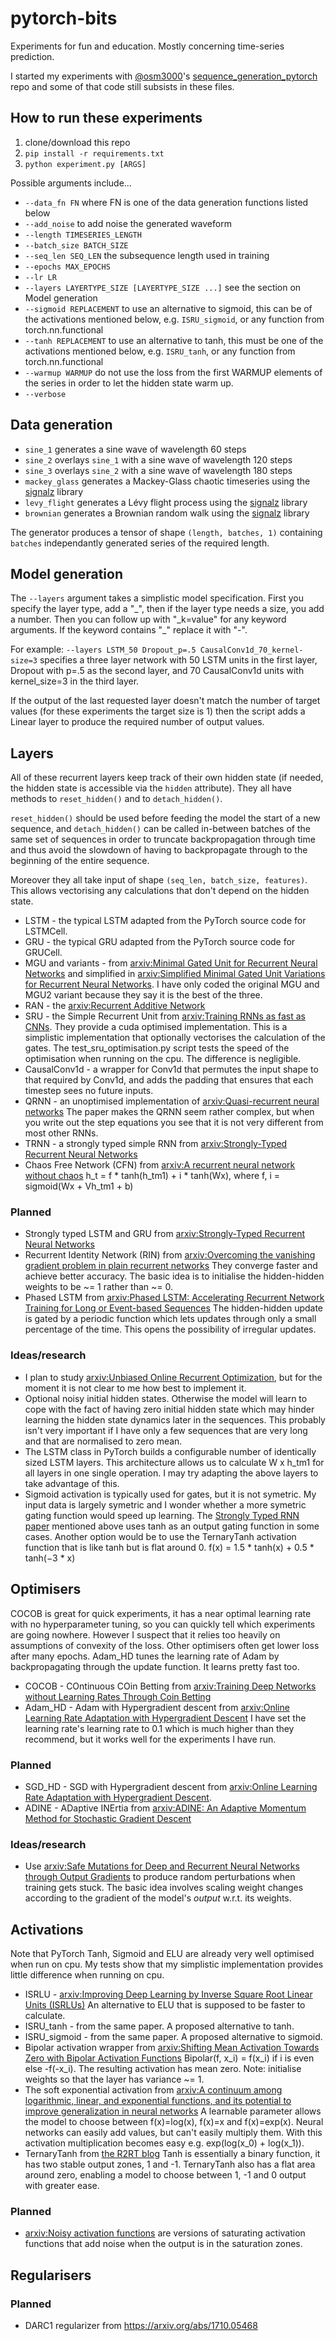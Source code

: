 # pytorch-bits

Experiments for fun and education. Mostly concerning time-series prediction.

I started my experiments with [@osm3000](https://github.com/osm3000)'s [sequence_generation_pytorch](https://github.com/osm3000/sequence_generation_pytorch/) repo and some of that code still subsists in these files.

## How to run these experiments

1. clone/download this repo
1. `pip install -r requirements.txt`
1. `python experiment.py [ARGS]`

Possible arguments include...
* `--data_fn FN` where FN is one of the data generation functions listed below
* `--add_noise` to add noise the generated waveform
* `--length TIMESERIES_LENGTH`
* `--batch_size BATCH_SIZE`
* `--seq_len SEQ_LEN` the subsequence length used in training
* `--epochs MAX_EPOCHS`
* `--lr LR`
* `--layers LAYERTYPE_SIZE [LAYERTYPE_SIZE ...]` see the section on Model generation
* `--sigmoid REPLACEMENT` to use an alternative to sigmoid, this can be of the activations mentioned below, e.g. `ISRU_sigmoid`, or any function from torch.nn.functional
* `--tanh REPLACEMENT` to use an alternative to tanh, this must be one of the activations mentioned below, e.g. `ISRU_tanh`, or any function from torch.nn.functional
* `--warmup WARMUP` do not use the loss from the first WARMUP elements of the series in order to let the hidden state warm up.
* `--verbose`

## Data generation

* `sine_1` generates a sine wave of wavelength 60 steps
* `sine_2` overlays `sine_1` with a sine wave of wavelength 120 steps
* `sine_3` overlays `sine_2` with a sine wave of wavelength 180 steps
* `mackey_glass` generates a Mackey-Glass chaotic timeseries using the [signalz](https://matousc89.github.io/signalz/) library
* `levy_flight` generates a Lévy flight process using the [signalz](https://matousc89.github.io/signalz/) library
* `brownian` generates a Brownian random walk using the [signalz](https://matousc89.github.io/signalz/) library

The generator produces a tensor of shape `(length, batches, 1)` containing `batches` independantly generated series of the required length.

## Model generation

The `--layers` argument takes a simplistic model specification. First you specify the layer type, add a "\_", then if the layer type needs a size, you add a number. Then you can follow up with "\_k=value" for any keyword arguments. If the keyword contains "\_" replace it with "-".

For example: `--layers LSTM_50 Dropout_p=.5 CausalConv1d_70_kernel-size=3` specifies a three layer network with 50 LSTM units in the first layer, Dropout with p=.5 as the second layer, and 70 CausalConv1d units with kernel_size=3 in the third layer.

If the output of the last requested layer doesn't match the number of target values (for these experiments the target size is 1) then the script adds a Linear layer to produce the required number of output values.

## Layers

All of these recurrent layers keep track of their own hidden state (if needed, the hidden state is accessible via the `hidden` attribute). They all have methods to `reset_hidden()` and to `detach_hidden()`. 

`reset_hidden()` should be used before feeding the model the start of a new sequence, and `detach_hidden()` can be called in-between batches of the same set of sequences in order to truncate backpropagation through time and thus avoid the slowdown of having to backpropagate through to the beginning of the entire sequence.

Moreover they all take input of shape `(seq_len, batch_size, features)`. This allows vectorising any calculations that don't depend on the hidden state.

* LSTM - the typical LSTM adapted from the PyTorch source code for LSTMCell.
* GRU - the typical GRU adapted from the PyTorch source code for GRUCell.
* MGU and variants - from [arxiv:Minimal Gated Unit for Recurrent Neural Networks](https://arxiv.org/abs/1603.09420) and simplified in [arxiv:Simplified Minimal Gated Unit Variations for Recurrent Neural Networks](http://arxiv.org/abs/1701.03452). I have only coded the original MGU and MGU2 variant because they say it is the best of the three.
* RAN - the [arxiv:Recurrent Additive Network](http://arxiv.org/abs/1705.07393)
* SRU - the Simple Recurrent Unit from [arxiv:Training RNNs as fast as CNNs](http://arxiv.org/abs/1709.02755v3). They provide a cuda optimised implementation. This is a simplistic implementation that optionally vectorises the calculation of the gates. The test_sru_optimisation.py script tests the speed of the optimisation when running on the cpu. The difference is negligible.
* CausalConv1d - a wrapper for Conv1d that permutes the input shape to that required by Conv1d, and adds the padding that ensures that each timestep sees no future inputs.
* QRNN - an unoptimised implementation of [arxiv:Quasi-recurrent neural networks](http://arxiv.org/abs/1611.01576v2) The paper makes the QRNN seem rather complex, but when you write out the step equations you see that it is not very different from most other RNNs.
* TRNN - a strongly typed simple RNN from [arxiv:Strongly-Typed Recurrent Neural Networks](https://arxiv.org/abs/1602.02218)
* Chaos Free Network (CFN) from [arxiv:A recurrent neural network without chaos](https://arxiv.org/abs/1612.06212) h_t = f * tanh(h_tm1) + i * tanh(Wx), where f, i = sigmoid(Wx + Vh_tm1 + b)

### Planned

* Strongly typed LSTM and GRU from [arxiv:Strongly-Typed Recurrent Neural Networks](https://arxiv.org/abs/1602.02218)
* Recurrent Identity Network (RIN) from [arxiv:Overcoming the vanishing gradient problem in plain recurrent networks](https://arxiv.org/abs/1801.06105) They converge faster and achieve better accuracy. The basic idea is to initialise the hidden-hidden weights to be ~= 1 rather than ~= 0.
* Phased LSTM from [arxiv:Phased LSTM: Accelerating Recurrent Network Training for Long or Event-based Sequences](https://arxiv.org/abs/1610.09513) The hidden-hidden update is gated by a periodic function which lets updates through only a small percentage of the time. This opens the possibility of irregular updates.

### Ideas/research

* I plan to study [arxiv:Unbiased Online Recurrent Optimization](http://arxiv.org/abs/1702.05043), but for the moment it is not clear to me how best to implement it.
* Optional noisy initial hidden states. Otherwise the model will learn to cope with the fact of having zero initial hidden state which may hinder learning the hidden state dynamics later in the sequences. This probably isn't very important if I have only a few sequences that are very long and that are normalised to zero mean.
* The LSTM class in PyTorch builds a configurable number of identically sized LSTM layers. This architecture allows us to calculate W x h_tm1 for all layers in one single operation. I may try adapting the above layers to take advantage of this.
* Sigmoid activation is typically used for gates, but it is not symetric. My input data is largely symetric and I wonder whether a more symetric gating function would speed up learning. The [Strongly Typed RNN paper](https://arxiv.org/abs/1602.02218) mentioned above uses tanh as an output gating function in some cases. Another option would be to use the TernaryTanh activation function that is like tanh but is flat around 0. f(x) = 1.5 * tanh(x) + 0.5 * tanh(−3 * x)

## Optimisers

COCOB is great for quick experiments, it has a near optimal learning rate with no hyperparameter tuning, so you can quickly tell which experiments are going nowhere. However I suspect that it relies too heavily on assumptions of convexity of the loss. Other optimisers often get lower loss after many epochs.
Adam_HD tunes the learning rate of Adam by backpropagating through the update function. It learns pretty fast too.

* COCOB - COntinuous COin Betting from [arxiv:Training Deep Networks without Learning Rates Through Coin Betting](https://arxiv.org/abs/1705.07795)
* Adam_HD - Adam with Hypergradient descent from [arxiv:Online Learning Rate Adaptation with Hypergradient Descent](https://arxiv.org/abs/1703.04782) I have set the learning rate's learning rate to 0.1 which is much higher than they recommend, but it works well for the experiments I have run.

### Planned

* SGD_HD - SGD with Hypergradient descent from [arxiv:Online Learning Rate Adaptation with Hypergradient Descent](https://arxiv.org/abs/1703.04782).
* ADINE - ADaptive INErtia from [arxiv:ADINE: An Adaptive Momentum Method for Stochastic Gradient Descent](https://arxiv.org/abs/1712.07424)

### Ideas/research

* Use [arxiv:Safe Mutations for Deep and Recurrent Neural Networks through Output Gradients](https://arxiv.org/abs/1712.06563) to produce random perturbations when training gets stuck. The basic idea involves scaling weight changes according to the gradient of the model's *output* w.r.t. its weights.

## Activations

Note that PyTorch Tanh, Sigmoid and ELU are already very well optimised when run on cpu. My tests show that my simplistic implementation provides little difference when running on cpu.

* ISRLU - [arxiv:Improving Deep Learning by Inverse Square Root Linear Units (ISRLUs)](https://arxiv.org/abs/1710.09967) An alternative to ELU that is supposed to be faster to calculate.
* ISRU_tanh - from the same paper. A proposed alternative to tanh.
* ISRU_sigmoid - from the same paper. A proposed alternative to sigmoid.
* Bipolar activation wrapper from [arxiv:Shifting Mean Activation Towards Zero with Bipolar Activation Functions](https://arxiv.org/abs/1709.04054) Bipolar(f, x_i) = f(x_i) if i is even else -f(-x_i). The resulting activation has mean zero. Note: initialise weights so that the layer has variance ~= 1.
* The soft exponential activation from [arxiv:A continuum among logarithmic, linear, and exponential functions, and its potential to improve generalization in neural networks](https://arxiv.org/abs/1602.01321) A learnable parameter allows the model to choose between f(x)=log(x), f(x)=x and f(x)=exp(x). Neural networks can easily add values, but can't easily multiply them. With this activation multiplication becomes easy e.g. exp(log(x_0) + log(x_1)).
* TernaryTanh from [the R2RT blog](https://r2rt.com/beyond-binary-ternary-and-one-hot-neurons.html) Tanh is essentially a binary function, it has two stable output zones, 1 and -1. TernaryTanh also has a flat area around zero, enabling a model to choose between 1, -1 and 0 output with greater ease.

### Planned

* [arxiv:Noisy activation functions](https://arxiv.org/abs/1603.00391) are versions of saturating activation functions that add noise when the output is in the saturation zones.
  
## Regularisers

### Planned

* DARC1 regularizer from https://arxiv.org/abs/1710.05468